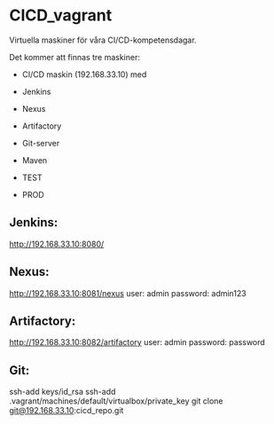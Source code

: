 # CICD_vagrant
Virtuella maskiner för våra CI/CD-kompetensdagar.

Det kommer att finnas tre maskiner:

- CI/CD maskin (192.168.33.10) med
 - Jenkins
 - Nexus
 - Artifactory
 - Git-server
 - Maven
 
- TEST

- PROD

## Jenkins:
 http://192.168.33.10:8080/

## Nexus:
 http://192.168.33.10:8081/nexus
 user: admin
 password: admin123
 
## Artifactory:
 http://192.168.33.10:8082/artifactory
 user: admin
 password: password

## Git:
 ssh-add keys/id_rsa
 ssh-add .vagrant/machines/default/virtualbox/private_key
 git clone git@192.168.33.10:cicd_repo.git